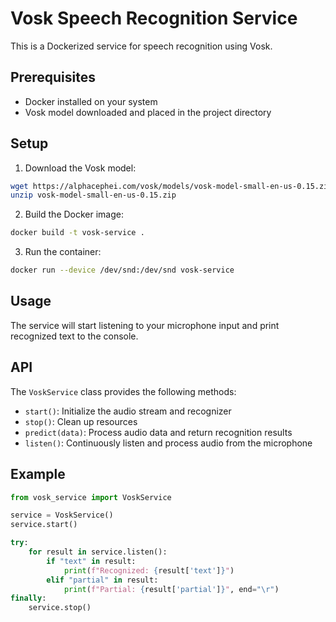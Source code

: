 # Vosk Speech Recognition Service

This is a Dockerized service for speech recognition using Vosk.

## Prerequisites

- Docker installed on your system
- Vosk model downloaded and placed in the project directory

## Setup

1. Download the Vosk model:
```bash
wget https://alphacephei.com/vosk/models/vosk-model-small-en-us-0.15.zip
unzip vosk-model-small-en-us-0.15.zip
```

2. Build the Docker image:
```bash
docker build -t vosk-service .
```

3. Run the container:
```bash
docker run --device /dev/snd:/dev/snd vosk-service
```

## Usage

The service will start listening to your microphone input and print recognized text to the console.

## API

The `VoskService` class provides the following methods:

- `start()`: Initialize the audio stream and recognizer
- `stop()`: Clean up resources
- `predict(data)`: Process audio data and return recognition results
- `listen()`: Continuously listen and process audio from the microphone

## Example

```python
from vosk_service import VoskService

service = VoskService()
service.start()

try:
    for result in service.listen():
        if "text" in result:
            print(f"Recognized: {result['text']}")
        elif "partial" in result:
            print(f"Partial: {result['partial']}", end="\r")
finally:
    service.stop()
``` 